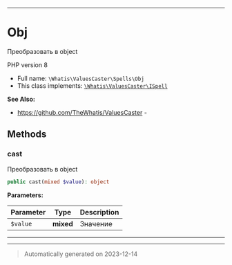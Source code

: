 ***

# Obj

Преобразовать в object

PHP version 8
* Full name: `\Whatis\ValuesCaster\Spells\Obj`
* This class implements:
[`\Whatis\ValuesCaster\ISpell`](../ISpell.md)

**See Also:**

* https://github.com/TheWhatis/ValuesCaster - 




## Methods


### cast

Преобразовать в object

```php
public cast(mixed $value): object
```








**Parameters:**

| Parameter | Type | Description |
|-----------|------|-------------|
| `$value` | **mixed** | Значение |




***


***
> Automatically generated on 2023-12-14
